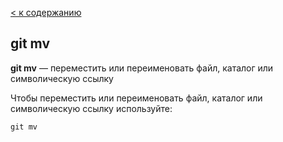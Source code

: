 [< к содержанию](./readme.md)

## git mv

**git mv** — переместить или переименовать файл, каталог или символическую ссылку

Чтобы переместить или переименовать файл, каталог или символическую ссылку используйте:

```bash=
git mv
```